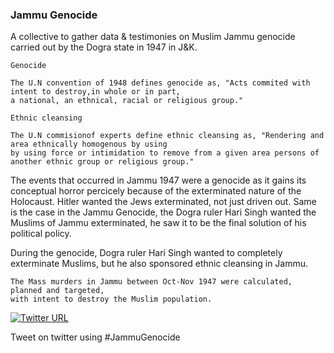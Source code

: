 ### Jammu Genocide

<!--

**JammuGenocide/JammuGenocide** is a ✨ _special_ ✨ repository because its `README.md` (this file) appears on your GitHub profile.

-->

A collective to gather data & testimonies on Muslim Jammu genocide carried out by the Dogra state in 1947 in J&K.

`Genocide`

    The U.N convention of 1948 defines genocide as, "Acts commited with intent to destroy,in whole or in part, 
    a national, an ethnical, racial or religious group."
  
`Ethnic cleansing`

    The U.N commisionof experts define ethnic cleansing as, "Rendering and area ethnically homogenous by using
    by using force or intimidation to remove from a given area persons of another ethnic group or religious group."
    
 
The events that occurred in Jammu 1947 were a genocide as it gains its conceptual horror percicely because of the exterminated nature
of the Holocaust. Hitler wanted the Jews exterminated, not just driven out. Same is the case in the Jammu Genocide, the Dogra ruler 
Hari Singh wanted the Muslims of Jammu exterminated, he saw it to be the final solution of his political policy.

During the genocide, Dogra ruler Hari Singh wanted to completely exterminate Muslims, but he also sponsored ethnic cleansing in Jammu.

    The Mass murders in Jammu between Oct-Nov 1947 were calculated, planned and targeted, 
    with intent to destroy the Muslim population.
   

[![Twitter URL](https://img.shields.io/twitter/url/https/twitter.com/bukotsunikki.svg?style=social&label=Follow%20%40JammuGenocide)](https://twitter.com/JammuGenocide)

Tweet on twitter using #JammuGenocide
